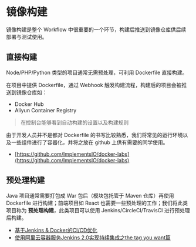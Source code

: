 # 镜像构建

镜像构建是整个 Workflow 中很重要的一个环节，构建后推送到镜像仓库供后续部署与测试使用。

## 直接构建

Node/PHP/Python 类型的项目通常无需预处理，可利用 Dockerfile 直接构建。

在项目中提供 Dockerfile，通过 Webhook 触发构建流程，构建后的项目会被推送到镜像仓库如：

* Docker Hub
* Aliyun Container Registry

> 在控制台能够看到自动构建的设置以及构建规则

由于开发人员并不是都对 Dockerfile 的书写比较熟悉，我们将常见的运行环境以及一些组件进行了容器化，并将之放在 github 上供有需要的同学使用。

* [https://github.com/ImplementsIO/docker-labs](https://github.com/ImplementsIO/docker-labs)

## 预处理构建

Java 项目通常需要打包成 War 包后（模块包托管于 Maven 仓库）再使用 Dockerfile 进行构建；前端项目如 React 也需要一些预处理的工作；我们将此类项目称为 **预处理构建**，此类项目可以使用 Jenkins/CircleCI/TravisCI 进行预处理后构建。

* [基于Jenkins & Docker的CI/CD优化](https://zhuanlan.zhihu.com/p/27147870)
* [使用阿里云容器服务Jenkins 2.0实现持续集成之the tag you want篇](https://yq.aliyun.com/articles/72703)